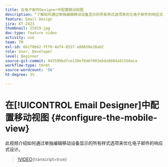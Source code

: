 ```yaml
---
title: 在电子邮件Designer中配置移动视图
description: “了解如何通过单独编辑移动设备显示的所有样式选项来优化电子邮件的响应式设计。”
feature: Email Design
jira: KT-2423
thumbnail: 25919.jpg
doc-type: feature video
activity: use
team: TM
exl-id: 6b1f8b62-fff0-4ef4-8537-a88658e28ab2
role: User, Developer
level: Beginner
source-git-commit: 943599bd7ce139ef846f093ebda9084a91550aca
workflow-type: tm+mt
source-wordcount: '56'
ht-degree: 3%

---
```


# 在[!UICONTROL Email Designer]中配置移动视图 {#configure-the-mobile-view}

此视频介绍如何通过单独编辑移动设备显示的所有样式选项来优化电子邮件的响应式设计。

>[!VIDEO](https://video.tv.adobe.com/v/25919?learn=on){transcript=true}
